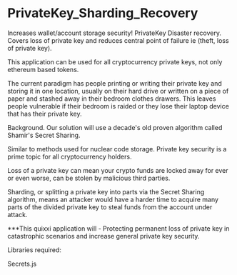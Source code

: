 # PrivateKey_Sharding_Recovery
Increases wallet/account storage security! PrivateKey Disaster recovery. Covers loss of private key and reduces central point of failure ie (theft, loss of private key).

This application can be used for all cryptocurrency private keys, not only ethereum based tokens.

The current paradigm has people printing or writing their private key and storing it in one location, usually on their hard drive or written on a piece of paper and stashed away in their bedroom clothes drawers.
This leaves people vulnerable if their bedroom is raided or they lose their laptop device that has their private key.

Background.
Our solution will use a decade's old proven algorithm called Shamir's Secret Sharing.

Similar to methods used for nuclear code storage.
Private key security is a prime topic for all cryptocurrency holders.

Loss of a private key can mean your crypto funds are locked away for ever or even worse, can be stolen by malicious third parties.

Sharding, or splitting a private key into parts via the Secret Sharing algorithm, means an attacker would have a harder time to acquire many parts of the divided private key to steal funds from the account under attack.

***This quixxi application will - Protecting permanent loss of private key in catastrophic scenarios and increase general private key security.

Libraries required:

Secrets.js
